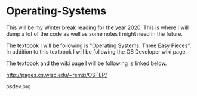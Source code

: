 # Operating-Systems

This will be my Winter break reading for the year 2020. This is where I will dump a lot of the code as well as some notes I might need in the future. 

The textbook I will be following is "Operating Systems: Three Easy Pieces". In addition to this textbook I will be following the OS Developer wiki page. 

The textbook and the wiki page I will be following is linked below. 

http://pages.cs.wisc.edu/~remzi/OSTEP/

osdev.org
